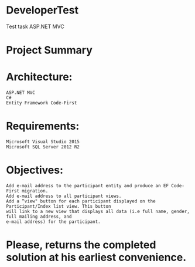 # DeveloperTest
Test task ASP.NET MVC

# Project Summary
# Architecture: 
    ASP.NET MVC
    C#
    Entity Framework Code-First
# Requirements:
    Microsoft Visual Studio 2015
    Microsoft SQL Server 2012 R2
# Objectives: 
    Add e-mail address to the participant entity and produce an EF Code-First migration. 
    Add e-mail address to all participant views.
    Add a “view" button for each participant displayed on the Participant/Index list view. This button 
    will link to a new view that displays all data (i.e full name, gender, full mailing address, and 
    e-mail address) for the participant.

# Please, returns the completed solution at his earliest convenience.
